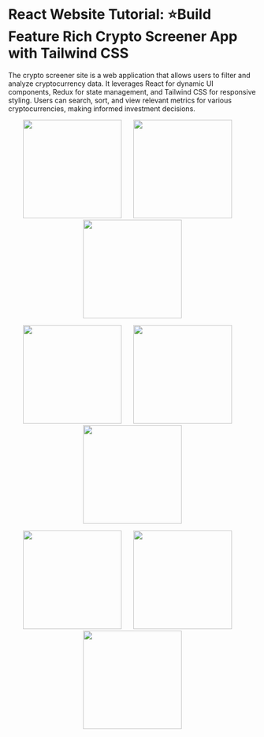 # React Website Tutorial: ⭐Build Feature Rich Crypto Screener App with Tailwind CSS

The crypto screener site is a web application that allows users to filter and analyze cryptocurrency data. It leverages React for dynamic UI components, Redux for state management, and Tailwind CSS for responsive styling. Users can search, sort, and view relevant metrics for various cryptocurrencies, making informed investment decisions.


<p align="center">
  <img src="https://github.com/AnujTiwari-Student/React-Crypto-Screener/assets/58434371/2c3af2ed-11c5-4616-b7c8-2c73d56aa650" width="200" height="auto">
  &nbsp;&nbsp;&nbsp;&nbsp;
  <img src="https://github.com/AnujTiwari-Student/React-Crypto-Screener/assets/58434371/7683045d-de23-405f-9573-a3d0979e6ba7" width="200" height="auto">
  &nbsp;&nbsp;&nbsp;&nbsp;
  <img src="https://github.com/AnujTiwari-Student/React-Crypto-Screener/assets/58434371/779b02f5-7798-4b27-8cba-165dd97d79d7" width="200" height="auto">
</p>
<p align="center">
  <img src="https://github.com/AnujTiwari-Student/React-Crypto-Screener/assets/58434371/0a6dc8dd-9998-4113-ad1a-eba302b9bf31" width="200" height="auto">
  &nbsp;&nbsp;&nbsp;&nbsp;
  <img src="https://github.com/AnujTiwari-Student/React-Crypto-Screener/assets/58434371/588dd60b-183d-45f6-8832-dd53007a9e66" width="200" height="auto">
  &nbsp;&nbsp;&nbsp;&nbsp;
  <img src="https://github.com/AnujTiwari-Student/React-Crypto-Screener/assets/58434371/2be77164-5604-46ba-92b3-97ac3737aaa4" width="200" height="auto">
</p>
<p align="center">
  <img src="https://github.com/AnujTiwari-Student/React-Crypto-Screener/assets/58434371/b3028772-d7a3-464a-8890-8e1e6e3416c1" width="200" height="auto">
  &nbsp;&nbsp;&nbsp;&nbsp;
  <img src="https://github.com/AnujTiwari-Student/React-Crypto-Screener/assets/58434371/391b2a2f-cc36-4e0a-81e3-b8ab37109d7b" width="200" height="auto">
  &nbsp;&nbsp;&nbsp;&nbsp;
  <img src="https://github.com/AnujTiwari-Student/React-Crypto-Screener/assets/58434371/17177715-80d5-4f43-9893-a5deba84952d" width="200" height="auto">
</p>

